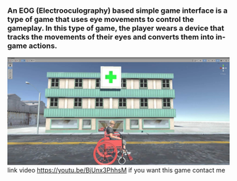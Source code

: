 ### An EOG (Electrooculography) based simple game interface is a type of game that uses eye movements to control the gameplay. In this type of game, the player wears a device that tracks the movements of their eyes and converts them into in-game actions.
![interface](https://github.com/mohamedali-sc/EOG-based-simple-game-interface/blob/master/interface.jpg)
link video 
https://youtu.be/BjUnx3PhhsM
if you want this game contact me


